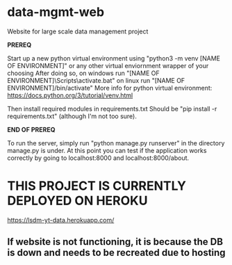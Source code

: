 # data-mgmt-web
Website for large scale data management project

**PREREQ**

Start up a new python virtual environment using "python3 -m venv [NAME OF ENVIRONMENT]" or any other virtual enviornment wrapper of your choosing
After doing so, on windows run "[NAME OF ENVIRONMENT]\Scripts\activate.bat"
                on linux run "[NAME OF ENVIRONMENT]/bin/activate"
More info for python virtual environment: https://docs.python.org/3/tutorial/venv.html

Then install required modules in requirements.txt
Should be "pip install -r requirements.txt" (although I'm not too sure).

**END OF PREREQ**

To run the server, simply run "python manage.py runserver" in the directory manage.py is under.
At this point you can test if the application works correctly by going to localhost:8000 and localhost:8000/about.

# THIS PROJECT IS CURRENTLY DEPLOYED ON HEROKU
https://lsdm-yt-data.herokuapp.com/
## If website is not functioning, it is because the DB is down and needs to be recreated due to hosting
